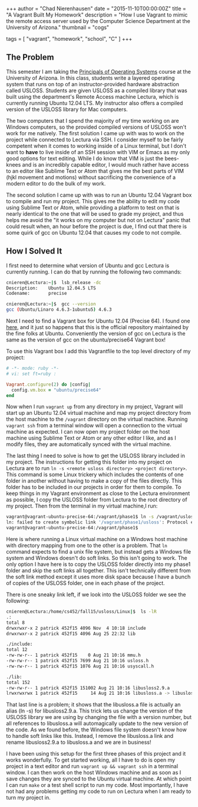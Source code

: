 +++
author = "Chad Nierenhausen"
date = "2015-11-10T00:00:00Z"
title = "A Vagrant Built My Homework"
description = "How I use Vagrant to mimic the remote access server used by the Computer Science Department at the University of Arizona."
thumbnail = "cogs"

tags = [ "vagrant", "homework", "school", "C" ]
+++

## The Problem
This semester I am taking the [Principals of Operating Systems][class] course at the University of Arizona. In this class, students write a layered operating system that runs on top of an instructor-provided hardware abstraction called USLOSS. Students are given USLOSS as a compiled library that was built using the department's Remote Access machine Lectura, which is currently running Ubuntu 12.04 LTS. My instructor also offers a compiled version of the USLOSS library for Mac computers.

The two computers that I spend the majority of my time working on are Windows computers, so the provided compiled versions of USLOSS won't work for me natively. The first solution I came up with was to work on the project while connected to Lectura via SSH. I consider myself to be fairly competent when it comes to working inside of a Linux terminal, but I don't want to **have** to live inside of an SSH session with VIM or Emacs as my only good options for text editing. While I do know that VIM is just the bees-knees and is an incredibly capable editor, I would much rather have access to an editor like Sublime Text or Atom that gives me the best parts of VIM (hjkl movement and motions) without sacrificing the convenience of a modern editor to do the bulk of my work.

The second solution I came up with was to run an Ubuntu 12.04 Vagrant box to compile and run my project. This gives me the ability to edit my code using Sublime Text or Atom, while providing a platform to test on that is nearly identical to the one that will be used to grade my project, and thus helps me avoid the "it works on my computer but not on Lectura" panic that could result when, an hour before the project is due, I find out that there is some quirk of gcc on Ubuntu 12.04 that causes my code to not compile.

## How I Solved It
I first need to determine what version of Ubuntu and gcc Lectura is currently running. I can do that by running the following two commands:

~~~ bash
cnieren@Lectura:~|$  lsb_release -dc
Description:    Ubuntu 12.04.5 LTS
Codename:       precise

cnieren@Lectura:~|$  gcc --version
gcc (Ubuntu/Linaro 4.6.3-1ubuntu5) 4.6.3
~~~

Next I need to find a Vagrant box for Ubuntu 12.04 (Precise 64). I found one [here][precise], and it just so happens that this is the official repository maintained by the fine folks at Ubuntu. Conveniently the version of gcc on Lectura is the same as the version of gcc on the ubuntu/precise64 Vagrant box!

To use this Vagrant box I add this Vagrantfile to the top level directory of my project:

~~~ ruby
# -*- mode: ruby -*-
# vi: set ft=ruby :

Vagrant.configure(2) do |config|
  config.vm.box = "ubuntu/precise64"
end
~~~

Now when I run ```vagrant up``` from any directory in my project, Vagrant will start up an Ubuntu 12.04 virtual machine and map my project directory from the host machine to the ```/vagrant``` directory on the virtual machine. Running ```vagrant ssh``` from a terminal window will open a connection to the virtual machine as expected. I can now open my project folder on the host machine using Sublime Text or Atom or any other editor I like, and as I modify files, they are automatically synced with the virtual machine.

The last thing I need to solve is how to get the USLOSS library included in my project. The instructions for getting this folder into my project on Lectura are to run ```ln -s <remote usloss directory> <project directory>```. This command is some Linux trickery which includes the contents of one folder in another without having to make a copy of the files directly. This folder has to be included in our projects in order for them to compile. To keep things in my Vagrant environment as close to the Lectura environment as possible, I copy the USLOSS folder from Lectura to the root directory of my project. Then from the terminal in my virtual machine,I run:

~~~ bash
vagrant@vagrant-ubuntu-precise-64:/vagrant/phase1$ ln -s /vagrant/usloss /vagrant/phase1/usloss
ln: failed to create symbolic link '/vagrant/phase1/usloss': Protocol error
vagrant@vagrant-ubuntu-precise-64:/vagrant/phase1$
~~~

Here is where running a Linux virtual machine on a Windows host machine with directory mapping from one to the other is a problem. That ```ln``` command expects to find a unix file system, but instead gets a Windows file system and Windows doesn't do soft links. So this isn't going to work. The only option I have here is to copy the USLOSS folder directly into my phase1 folder and skip the soft links all together. This isn't technically different from the soft link method except it uses more disk space because I have a bunch of copies of the USLOSS folder, one in each phase of the project.

There is one sneaky link left, if we look into the USLOSS folder we see the following:

~~~ bash
cnieren@Lectura:/home/cs452/fall15/usloss/Linux|$  ls -lR
.:
total 8
drwxrwxr-x 2 patrick 452f15 4096 Nov  4 10:18 include
drwxrwxr-x 2 patrick 452f15 4096 Aug 25 22:32 lib

./include:
total 12
-rw-rw-r-- 1 patrick 452f15    0 Aug 21 10:16 mmu.h
-rw-rw-r-- 1 patrick 452f15 7699 Aug 21 10:16 usloss.h
-rw-rw-r-- 1 patrick 452f15 1076 Aug 21 10:16 usyscall.h

./lib:
total 152
-rw-rw-r-- 1 patrick 452f15 151002 Aug 21 10:16 libusloss2.9.a
lrwxrwxrwx 1 patrick 452f15     14 Aug 21 10:16 libusloss.a -> libusloss2.9.a
~~~

That last line is a problem; it shows that the libusloss.a file is actually an alias (ln -s) for libusloss2.9.a. This trick lets us change the version of the USLOSS library we are using by changing the file with a version number, but  all references to libusloss.a will automagically update to the new version of the code. As we found before, the Windows file system doesn't know how to handle soft links like this. Instead, I remove the libusloss.a link and rename libusloss2.9.a to libusloss.a and we are in business!

I have been using this setup for the first three phases of this project and it works wonderfully. To get started working, all I have to do is open my project in a text editor and run ```vagrant up && vagrant ssh``` in a terminal window. I can then work on the host Windows machine and as soon as I save changes they are synced to the Ubuntu virtual machine. At which point I can run ```make``` or a test shell script to run my code. Most importantly, I have not had any problems getting my code to run on Lectura when I am ready to turn my project in.

[class]: http://www.cs.arizona.edu/courses/cs452.html
[precise]: https://atlas.hashicorp.com/ubuntu/boxes/precise64
